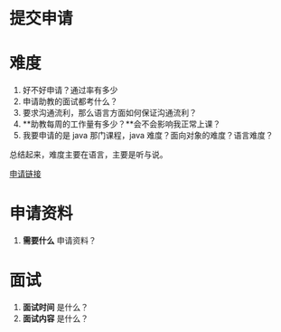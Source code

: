 # 提交申请

# 难度

1. 好不好申请？通过率有多少
2. 申请助教的面试都考什么？
3. 要求沟通流利，那么语言方面如何保证沟通流利？
4. **助教每周的工作量有多少？**会不会影响我正常上课？
5. 我要申请的是 java 那门课程，java 难度？面向对象的难度？语言难度？

总结起来，难度主要在语言，主要是听与说。

[申请链接](https://forms.myweb.cs.uwindsor.ca/modules/form_builder/published/ta_ga_application.php)

# 申请资料

1. **需要什么** 申请资料？

# 面试

1. **面试时间** 是什么？
2. **面试内容** 是什么？

